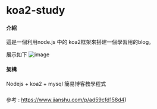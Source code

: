 # koa2-study

#### 介紹
這是一個利用node.js 中的 koa2框架來搭建一個學習用的blog。

展示如下
![image](https://user-images.githubusercontent.com/62298086/160756224-03ca9cd2-83a8-4ce0-8b66-04efeabb3b42.png)




#### 架構
Nodejs + koa2 + mysql  簡易博客教學程式



#####
參考 : https://www.jianshu.com/p/ad59cfd158d4)
